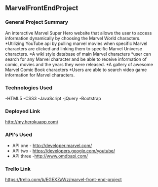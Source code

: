 ## MarvelFrontEndProject

### General Project Summary

An interactive Marvel Super Hero website that allows the user to access information dynamically by choosing the Marvel World characters.
*Utilizing YouTube api by pulling marvel movies when specific Marvel characters are clicked and linking them to specific Marvel Universe characters. 
*A wiki style database of main Marvel characters
*user can search for any Marvel character and be able to receive information of comic, movies and the years they were released. 
*A gallery of awesome Marvel Comic Book characters
*Users are able to search video game information for Marvel characters.



### Technologies Used
-HTML5 
-CSS3 
-JavaScript 
-jQuery 
-Bootstrap 

### Deployed Link
http://my.herokuapp.com/

### API's Used
- API one - http://developer.marvel.com/
- API two - https://developers.google.com/youtube/
- API three -http://www.omdbapi.com/

### Trello Link
https://trello.com/b/EGEXZaWz/marvel-front-end-project
